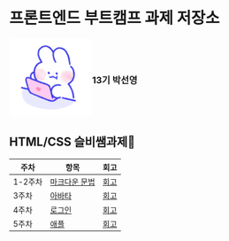 # 프론트엔드 부트캠프 과제 저장소

<div style="display:flex; align-items:center; flex-direction:row-reverse; justify-content:flex-end;">
  <h3>
  13기 박선영
  </h3>
  <img src="./src/assets/images/c-6.gif" alt="" width=150 />
</div>

## HTML/CSS 슬비쌤과제💜

| 주차    | 항목                                  | 회고                             |
| ------- | ------------------------------------- | -------------------------------- |
| 1-2주차 | [마크다운 문법](./src/md/markdown.md) | [회고](./src/md/retrospect.md)   |
| 3주차   | [아바타](./src/avatars/)              | [회고](./src/avatars/avatars.md) |
| 4주차   | [로그인](./src/login)                 | [회고](./src/login/login.md)     |
| 5주차   | [애플](./src/apple)                   | [회고](./src/apple/apple.md)     |
